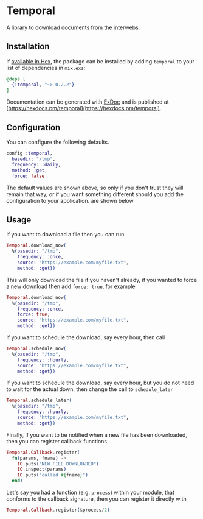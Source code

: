 # Temporal

A library to download documents from the interwebs.

## Installation

If [available in Hex](https://hex.pm/docs/publish), the package can be installed
by adding `temporal` to your list of dependencies in `mix.exs`:

```elixir
@deps [
  {:temporal, "~> 0.2.2"}
]
```

Documentation can be generated with [ExDoc](https://github.com/elixir-lang/ex_doc)
and is published at [https://hexdocs.pm/temporal](https://hexdocs.pm/temporal).

## Configuration

You can configure the following defaults.

```elixir
config :temporal,
  basedir: "/tmp",
  frequency: :daily,
  method: :get,
  force: false
```

The default values are shown above, so only if you don't trust they
will remain that way, or if you want something different should
you add the configuration to your application.
are shown below

## Usage

If you want to download a file then you can run

```elixir
Temporal.download_now(
  %{basedir: "/tmp",
    frequency: :once,
    source: "https://example.com/myfile.txt",
    method: :get})
```

This will only download the file if you haven't already, if you wanted to force a new download then add `force: true`, for example

```elixir
Temporal.download_now(
  %{basedir: "/tmp",
    frequency: :once,
    force: true,
    source: "https://example.com/myfile.txt",
    method: :get})
```

If you want to schedule the download, say every hour, then call

```elixir
Temporal.schedule_now(
  %{basedir: "/tmp",
    frequency: :hourly,
    source: "https://example.com/myfile.txt",
    method: :get})
```

If you want to schedule the download, say every hour, but you do not
need to wait for the actual down, then change the call to `schedule_later`

```elixir
Temporal.schedule_later(
  %{basedir: "/tmp",
    frequency: :hourly,
    source: "https://example.com/myfile.txt",
    method: :get})
```

Finally, if you want to be notified when a new file has been downloaded, then
you can register callback functions

```elixir
Temporal.Callback.register(
  fn(params, fname) ->
    IO.puts("NEW FILE DOWNLOADED")
    IO.inspect(params)
    IO.puts("called #{fname}")
  end)
```

Let's say you had a function (e.g. `process`) within your module, that conforms to the
callback signature, then you can register it directly with

```elixir
Temporal.Callback.register(&process/2)
```


